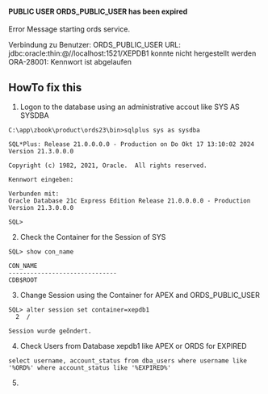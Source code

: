 #### PUBLIC USER ORDS_PUBLIC_USER has been expired 

Error Message starting ords service.

Verbindung zu Benutzer: ORDS_PUBLIC_USER URL: jdbc:oracle:thin:@//localhost:1521/XEPDB1 konnte nicht hergestellt werden
ORA-28001: Kennwort ist abgelaufen

HowTo fix this
---------------

1. Logon to the database using an administrative accout like SYS AS SYSDBA

```
C:\app\zbook\product\ords23\bin>sqlplus sys as sysdba

SQL*Plus: Release 21.0.0.0.0 - Production on Do Okt 17 13:10:02 2024
Version 21.3.0.0.0

Copyright (c) 1982, 2021, Oracle.  All rights reserved.

Kennwort eingeben:

Verbunden mit:
Oracle Database 21c Express Edition Release 21.0.0.0.0 - Production
Version 21.3.0.0.0

SQL>
```

2. Check the Container for the Session of SYS

```
SQL> show con_name

CON_NAME
------------------------------
CDB$ROOT
```

3. Change Session using the Container for APEX and ORDS_PUBLIC_USER

```
SQL> alter session set container=xepdb1
  2  /

Session wurde geõndert.
```

4. Check Users from Database xepdb1 like APEX or ORDS for EXPIRED

```
select username, account_status from dba_users where username like '%ORD%' where account_status like '%EXPIRED%'
```

5. 
